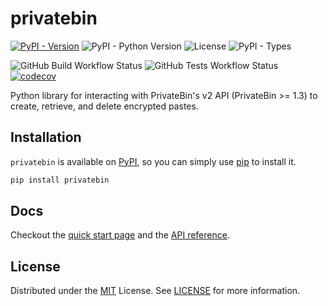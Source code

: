 # privatebin

[![PyPI - Version](https://img.shields.io/pypi/v/privatebin?link=https%3A%2F%2Fpypi.org%2Fproject%2Fprivatebin%2F)](https://pypi.org/project/privatebin/)
![PyPI - Python Version](https://img.shields.io/pypi/pyversions/privatebin)
![License](https://img.shields.io/github/license/Ravencentric/privatebin)
![PyPI - Types](https://img.shields.io/pypi/types/privatebin)

![GitHub Build Workflow Status](https://img.shields.io/github/actions/workflow/status/Ravencentric/privatebin/release.yml)
![GitHub Tests Workflow Status](https://img.shields.io/github/actions/workflow/status/ravencentric/privatebin/tests.yml?label=tests)
[![codecov](https://codecov.io/gh/Ravencentric/privatebin/graph/badge.svg?token=L1ZPQCVNDG)](https://codecov.io/gh/Ravencentric/privatebin)

Python library for interacting with PrivateBin's v2 API (PrivateBin >= 1.3) to create, retrieve, and delete encrypted pastes.

## Installation

`privatebin` is available on [PyPI](https://pypi.org/project/privatebin/), so you can simply use [pip](https://github.com/pypa/pip) to install it.

```sh
pip install privatebin
```

## Docs

Checkout the [quick start page](https://privatebin.ravencentric.cc/quick-start/) and the [API reference](https://privatebin.ravencentric.cc/api-reference/client/).

## License

Distributed under the [MIT](https://choosealicense.com/licenses/mit/) License. See [LICENSE](https://github.com/Ravencentric/privatebin/blob/main/LICENSE) for more information.
